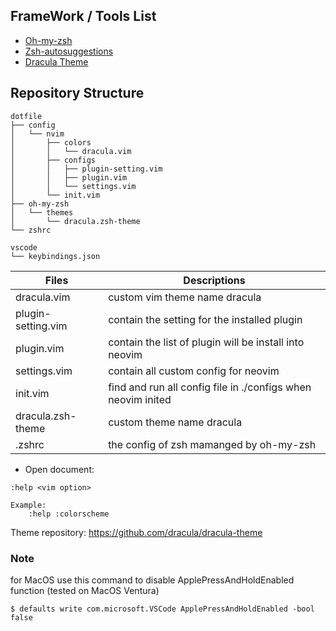 ## FrameWork / Tools List
- [Oh-my-zsh](https://ohmyz.sh)
- [Zsh-autosuggestions](https://github.com/zsh-users/zsh-autosuggestions)
- [Dracula Theme](https://github.com/dracula/dracula-theme/tree/master/themes)

## Repository Structure

```
dotfile
├── config
│   └── nvim
│       ├── colors
│       │   └── dracula.vim
│       ├── configs
│       │   ├── plugin-setting.vim
│       │   ├── plugin.vim
│       │   └── settings.vim
│       └── init.vim
├── oh-my-zsh
│   └── themes
│       └── dracula.zsh-theme
└── zshrc

vscode
└── keybindings.json
```

| Files | Descriptions |
| --- | --- |
| dracula.vim | custom vim theme name dracula |
| plugin-setting.vim | contain the setting for the installed plugin |
| plugin.vim | contain the list of plugin will be install into neovim |
| settings.vim | contain all custom config for neovim |
| init.vim | find and run all config file in ./configs when neovim inited|
| dracula.zsh-theme | custom theme name dracula |
| .zshrc | the config of zsh mamanged by oh-my-zsh |


- Open document:
```
:help <vim option>

Example:
    :help :colorscheme
```

Theme repository: https://github.com/dracula/dracula-theme


### Note
for MacOS
use this command to disable ApplePressAndHoldEnabled function (tested on MacOS Ventura)
```
$ defaults write com.microsoft.VSCode ApplePressAndHoldEnabled -bool false
```
